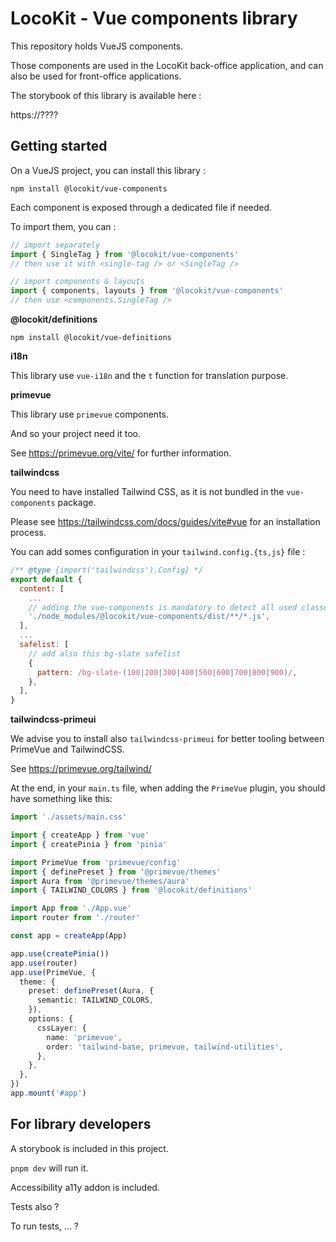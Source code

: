 # LocoKit - Vue components library

This repository holds VueJS components.

Those components are used in the LocoKit back-office application,
and can also be used for front-office applications.

The storybook of this library is available here :

https://????

## Getting started

On a VueJS project, you can install this library :

`npm install @locokit/vue-components`

Each component is exposed through a dedicated file if needed.

To import them, you can :

```js
// import separately
import { SingleTag } from '@locokit/vue-components'
// then use it with <single-tag /> or <SingleTag />

// import components & layouts
import { components, layouts } from '@locokit/vue-components'
// then use <components.SingleTag />
```

**@locokit/definitions**

`npm install @locokit/vue-definitions`

**i18n**

This library use `vue-i18n` and the `t` function for translation purpose.

**primevue**

This library use `primevue` components.

And so your project need it too.

See https://primevue.org/vite/ for further information.

**tailwindcss**

You need to have installed Tailwind CSS, 
as it is not bundled in the `vue-components` package.

Please see https://tailwindcss.com/docs/guides/vite#vue for an installation process.

You can add somes configuration in your `tailwind.config.{ts,js}` file :

```js
/** @type {import('tailwindcss').Config} */
export default {
  content: [
    ...
    // adding the vue-components is mandatory to detect all used classes
    './node_modules/@locokit/vue-components/dist/**/*.js',
  ],
  ...
  safelist: [
    // add also this bg-slate safelist
    {
      pattern: /bg-slate-(100|200|300|400|500|600|700|800|900)/,
    },
  ],
}
```

**tailwindcss-primeui**

We advise you to install also `tailwindcss-primeui` for better tooling
between PrimeVue and TailwindCSS.

See https://primevue.org/tailwind/

At the end, in your `main.ts` file, when adding the `PrimeVue` plugin,
you should have something like this:

```ts
import './assets/main.css'

import { createApp } from 'vue'
import { createPinia } from 'pinia'

import PrimeVue from 'primevue/config'
import { definePreset } from '@primevue/themes'
import Aura from '@primevue/themes/aura'
import { TAILWIND_COLORS } from '@locokit/definitions'

import App from './App.vue'
import router from './router'

const app = createApp(App)

app.use(createPinia())
app.use(router)
app.use(PrimeVue, {
  theme: {
    preset: definePreset(Aura, {
      semantic: TAILWIND_COLORS,
    }),
    options: {
      cssLayer: {
        name: 'primevue',
        order: 'tailwind-base, primevue, tailwind-utilities',
      },
    },
  },
})
app.mount('#app')

```

## For library developers

A storybook is included in this project.

`pnpm dev` will run it.

Accessibility a11y addon is included.

Tests also ?

To run tests, ... ?
